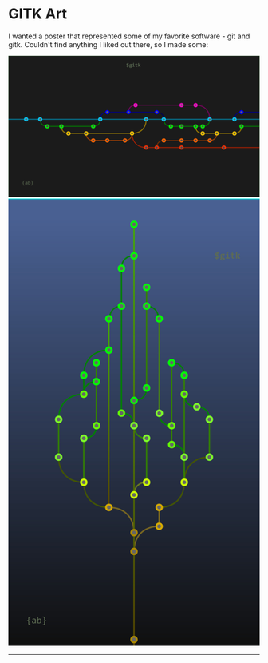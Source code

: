 # GITK Art

I wanted a poster that represented some of my favorite software - git and gitk. Couldn't find anything I liked out there, so I made some:

<img src="https://github.com/adambernstein/gitk-art/blob/master/gitk-art-rainbow.jpg">
<img src="https://github.com/adambernstein/gitk-art/blob/master/gitk-art-tree.jpg">

---
